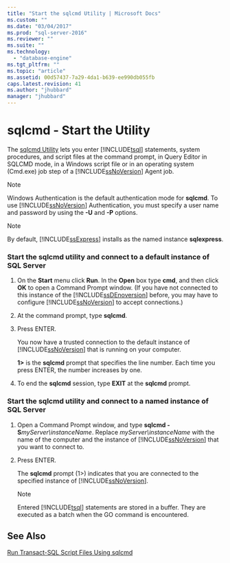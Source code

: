 ```yaml
---
title: "Start the sqlcmd Utility | Microsoft Docs"
ms.custom: ""
ms.date: "03/04/2017"
ms.prod: "sql-server-2016"
ms.reviewer: ""
ms.suite: ""
ms.technology: 
  - "database-engine"
ms.tgt_pltfrm: ""
ms.topic: "article"
ms.assetid: 00d57437-7a29-4da1-b639-ee990db055fb
caps.latest.revision: 41
ms.author: "jhubbard"
manager: "jhubbard"
---
```

# sqlcmd - Start the Utility
  The [sqlcmd Utility](../../tools/sqlcmd-utility.md) lets you enter [!INCLUDE[tsql](../../a9notintoc/includes/tsql-md.md)] statements, system procedures, and script files at the command prompt, in Query Editor in SQLCMD mode, in a Windows script file or in an operating system (Cmd.exe) job step of a [!INCLUDE[ssNoVersion](../../a9notintoc/includes/ssnoversion-md.md)] Agent job.
> [!NOTE]  
>  Windows Authentication is the default authentication mode for **sqlcmd**. To use [!INCLUDE[ssNoVersion](../../a9notintoc/includes/ssnoversion-md.md)] Authentication, you must specify a user name and password by using the **-U** and **-P** options.  
  
> [!NOTE]  
>  By default, [!INCLUDE[ssExpress](../../a9notintoc/includes/ssexpress-md.md)] installs as the named instance **sqlexpress**.  
  
### Start the sqlcmd utility and connect to a default instance of SQL Server  
  
1.  On the **Start** menu click **Run**. In the **Open** box type **cmd**, and then click **OK** to open a Command Prompt window. (If you have not connected to this instance of the [!INCLUDE[ssDEnoversion](../../a9notintoc/includes/ssdenoversion-md.md)] before, you may have to configure [!INCLUDE[ssNoVersion](../../a9notintoc/includes/ssnoversion-md.md)] to accept connections.)  
  
2.  At the command prompt, type **sqlcmd**.  
  
3.  Press ENTER.  
  
     You now have a trusted connection to the default instance of [!INCLUDE[ssNoVersion](../../a9notintoc/includes/ssnoversion-md.md)] that is running on your computer.  
  
     **1>** is the **sqlcmd** prompt that specifies the line number. Each time you press ENTER, the number increases by one.  
  
4.  To end the **sqlcmd** session, type **EXIT** at the **sqlcmd** prompt.  
  
### Start the sqlcmd utility and connect to a named instance of SQL Server  
  
1.  Open a Command Prompt window, and type **sqlcmd -S***myServer\instanceName*. Replace *myServer\instanceName* with the name of the computer and the instance of [!INCLUDE[ssNoVersion](../../a9notintoc/includes/ssnoversion-md.md)] that you want to connect to.  
  
2.  Press ENTER.  
  
     The **sqlcmd** prompt (1>) indicates that you are connected to the specified instance of [!INCLUDE[ssNoVersion](../../a9notintoc/includes/ssnoversion-md.md)].  
  
    > [!NOTE]  
    >  Entered [!INCLUDE[tsql](../../a9notintoc/includes/tsql-md.md)] statements are stored in a buffer. They are executed as a batch when the GO command is encountered.  
  
## See Also  
 [Run Transact-SQL Script Files Using sqlcmd](../../relational-databases/scripting/sqlcmd-run-transact-sql-script-files.md)  
  
  
